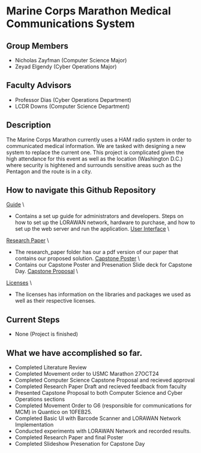 # Marine Corps Marathon Medical Communications System

## Group Members
- Nicholas Zayfman (Computer Science Major)
- Zeyad Elgendy (Cyber Operations Major)

## Faculty Advisors
- Professor Dias (Cyber Operations Department)
- LCDR Downs (Computer Science Department)

## Description
The Marine Corps Marathon currently uses a HAM radio system in order to communicated medical information. 
We are tasked with designing a new system to replace the current one.
This project is complicated given the high attendance for this event as well as the location (Washington D.C.) where
security is hightened and surrounds sensitive areas such as the Pentagon and the route is in a city.

## How to navigate this Github Repository
[Guide](./guide) \ 
- Contains a set up guide for administrators and developers. Steps on how to set up the LORAWAN network, hardware to purchase, and how to set up the web server and run the application.
[User Interface](./user_interface) \ 

[Research Paper](./research_paper) \
- The research_paper folder has our a pdf version of our paper that contains our proposed solution.
[Capstone Poster](./poster) \ 
- Contains our Capstone Poster and Presenation Slide deck for Capstone Day.
[Capstone Proposal](./proposal) \

[Licenses](./guide/licenses) \
- The licenses has information on the libraries and packages we used as well as their respective licenses.

## Current Steps
- None (Project is finished)

## What we have accomplished so far.
- Completed Literature Review
- Completed Movement order to USMC Marathon 27OCT24
- Completed Computer Science Capstone Proposal and recieved approval
- Completed Research Paper Draft and recieved feedback from faculty
- Presented Capstone Proposal to both Computer Science and Cyber Operations sections
- Completed Movement Order to G6 (responsible for communications for MCM) in Quantico on 10FEB25.
- Completed Basic UI with Barcode Scanner and LORAWAN Network Implementation
- Conducted experiments with LORAWAN Network and recorded results.
- Completed Research Paper and final Poster
- Completed Slideshow Presenation for Capstone Day
